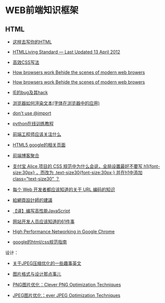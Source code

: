 WEB前端知识框架
==============

HTML
--------------

- [这样去写你的HTML](http://sofish.de/1688)
- [HTMLLiving Standard — Last Updated 13 April 2012](http://www.whatwg.org/specs/web-apps/current-work/multipage/)
- [高效CSS写法](http://www.cnblogs.com/yupeng/archive/2011/04/12/2013258.html)
- [How browsers work Behide the scenes of modern web browers](http://taligarsiel.com/Projects/howbrowserswork1.htm#Introduction)
- [How browsers work Behide the scenes of modern web browers](http://ehsan.github.com/how-browsers-work/#1)
- [IE的bug及其hack](http://ued.alipay.com/wd/2010/07/28/ie-beat-the-holy-canon-css-bug-table/)
- [浏览器如何渲染文本(字体在浏览器中的应用)](http://blog.jjgod.org/2011/04/09/how-do-browsers-render-text/)

- [don't use @import](http://www.stevesouders.com/blog/2009/04/09/dont-use-import/)

- [python在线训练教程](http://www.checkio.org/)

- [前端工程师应该关注什么](http://www.flickr.com/photos/kejun/3114605967/)

- [HTML5 google的相关页面](http://slides.html5rocks.com/#landing-slide)

- [前端博客聚合](http://www.itfeed.cn/post_list.asp)

- [支付宝 Alice 项目的 CSS 规范中为什么会说，全局设置最好不要写 h1{font-size:30px} ，而改为 .text-size30{font-size:30px;} 并在h1中添加 class="text-size30" ？](http://www.zhihu.com/question/20658520)

- [每个 Web 开发者都应该知道的关于 URL 编码的知识](http://www.oschina.net/translate/what-every-web-developer-must-know-about-url-encoding)

- [給網頁設計師的建議](http://blog.evendesign.tw/post/38567423298/web-designer)

- [【译】编写高性能JavaScript](http://www.alloyteam.com/2012/11/performance-writing-efficient-javascript/)

- [网站开发人员应该知道的61件事](http://www.ruanyifeng.com/blog/2010/11/61_things_every_web_developer_should_know.html)

- [High Performance Networking in Google Chrome](http://www.igvita.com/posa/high-performance-networking-in-google-chrome/)

- [google的html/css规范指南](http://www.36ria.com/5249)

 
设计：
- [关于JPEG压缩优化的一些趣事](http://yuguo.us/weblog/clever-jpeg-optimization-techniques/)[英文](http://www.smashingmagazine.com/2009/07/01/clever-jpeg-optimization-techniques/)

- [图片格式与设计那点事儿](http://ued.taobao.com/blog/2010/12/jpg_png/) 
- [PNG图片优化：Clever PNG Optimization Techniques](http://www.smashingmagazine.com/2009/07/15/clever-png-optimization-techniques/) 
- [JPEG图片优化：ever JPEG Optimization Techniques](http://www.smashingmagazine.com/2009/07/01/clever-jpeg-optimization-techniques/)
